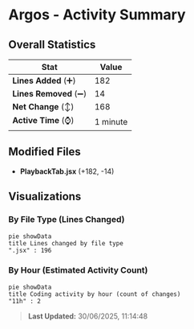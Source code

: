 # Argos - Activity Summary 

## Overall Statistics

| Stat                   | Value                                                             |
| ---------------------- | ----------------------------------------------------------------- |
| **Lines Added** (➕)   | 182                                          |
| **Lines Removed** (➖) | 14                                        |
| **Net Change** (↕)    | 168                |
| **Active Time** (⌚)   | 1 minute |


## Modified Files
- **PlaybackTab.jsx** (+182, -14)

## Visualizations

### By File Type (Lines Changed)

```mermaid
pie showData
title Lines changed by file type
".jsx" : 196
```

### By Hour (Estimated Activity Count)

```mermaid
pie showData
title Coding activity by hour (count of changes)
"11h" : 2
```


> **Last Updated:** 30/06/2025, 11:14:48